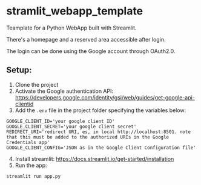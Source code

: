 # stramlit_webapp_template

Teamplate for a Python WebApp built with Streamlit.

There's a homepage and a reserved area accessible after login.

The login can be done using the Google account through OAuth2.0.


## Setup:
1. Clone the project
2. Activate the Google authentication API: https://developers.google.com/identity/gsi/web/guides/get-google-api-clientid
3. Add the `.env` file in the project folder specifying the variables below:

```
GOOGLE_CLIENT_ID='your google client ID'
GOOGLE_CLIENT_SECRET='your google client secret'
REDIRECT_URI='redirect URI, es, in local http://localhost:8501. note that this must be added to the authorized URIs in the Google Credentials app'
GOOGLE_CLIENT_CONFIG='JSON as in the Google Client Configuration file'
```
4. Install streamlit: https://docs.streamlit.io/get-started/installation
5. Run the app:

```bash
streamlit run app.py
```
